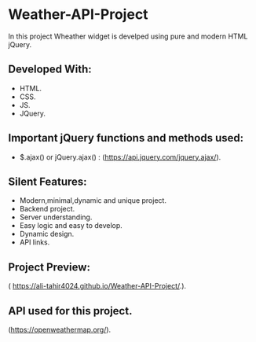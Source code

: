 # Weather-API-Project

In this project Wheather widget is develped using pure and modern HTML jQuery.

## Developed With:

* HTML.
* CSS.
* JS.
* JQuery.

## Important jQuery functions and methods used:

* $.ajax() or jQuery.ajax() : (https://api.jquery.com/jquery.ajax/).

## Silent Features:

* Modern,minimal,dynamic and unique project.
* Backend project.
* Server understanding.
* Easy logic and easy to develop.
* Dynamic design.
* API links.

## Project Preview:

( https://ali-tahir4024.github.io/Weather-API-Project/.).

## API used for this project.

(https://openweathermap.org/).
